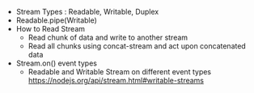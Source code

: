 - Stream Types : Readable, Writable, Duplex
- Readable.pipe(Writable)
- How to Read Stream
    - Read chunk of data and write to another stream
    - Read all chunks using concat-stream and act upon concatenated data
- Stream.on() event types
    - Readable and Writable Stream on different event types https://nodejs.org/api/stream.html#writable-streams 